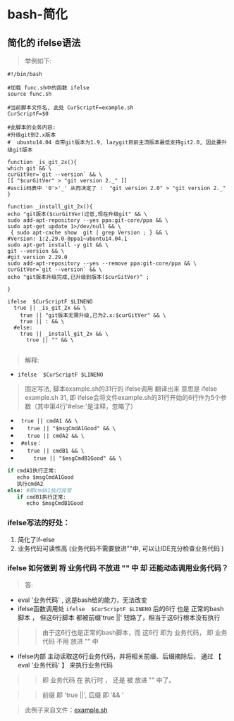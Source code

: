 # bash-简化

## 简化的 ifelse语法

> 举例如下:
```shell
#!/bin/bash

#加载 func.sh中的函数 ifelse
source func.sh

#当前脚本文件名, 此处 CurScriptF=example.sh
CurScriptF=$0

#此脚本的业务内容:
#升级git到2.x版本
#  ubuntu14.04 自带git版本为1.9, lazygit目前主流版本最低支持git2.0, 因此要升级git版本

function _is_git_2x(){
which git && \
curGitVer=`git --version` && \
[[ "$curGitVer" > "git version 2._" ]]
#ascii码表中 '0'>'_' 从而决定了 :  "git version 2.0" > "git version 2._"
}

function _install_git_2x(){
echo "git版本($curGitVer)过低,现在升级git" && \
sudo add-apt-repository --yes ppa:git-core/ppa && \
sudo apt-get update 1>/dev/null && \
 { sudo apt-cache show  git | grep Version ; } && \
#Version: 1:2.29.0-0ppa1~ubuntu14.04.1
sudo apt-get install -y git && \
git --version && \
#git version 2.29.0
sudo add-apt-repository --yes --remove ppa:git-core/ppa && \
curGitVer=`git --version` && \
echo "git版本升级完成,已升级到版本($curGitVer)" ; 

}

ifelse  $CurScriptF $LINENO
  true || _is_git_2x && \
    true || "git版本无需升级,已为2.x:$curGitVer" && \
    true || : && \
  #else:
    true || _install_git_2x && \
      true || "" && \


```


>解释:
- ```ifelse  $CurScriptF $LINENO```  
> 固定写法,  脚本example.sh的31行的 ifelse调用 翻译出来 意思是 ifelse example.sh 31, 即 ifelse会将文件example.sh的31行开始的6行作为5个参数（其中第4行'#else:'是注释，忽略了）


- ```  true || cmdA1 && \ ```                      
- ```    true || "$msgCmdA1Good" && \  ```            
- ```    true || cmdA2 && \ ```                       
- ```  #else：  ```                                 
- ```    true || cmdB1 && \ ```                     
- ```      true || "$msgCmdB1Good" && \ ```         


```python
if cmdA1执行正常:
   echo $msgCmdA1Good
   执行cmdA2
else: #即cmdA1执行异常
   if cmdB1执行正常:
      echo $msgCmdB1Good
```

### ifelse写法的好处： 
1. 简化了if-else
2. 业务代码可读性高 (业务代码不需要放进""中, 可以让IDE充分检查业务代码 )

### ifelse 如何做到 将 业务代码 不放进 "" 中 却 还能动态调用业务代码？
> 答:
- eval '业务代码' , 这是bash给的能力，无法改变
- ifelse函数调用处 ```ifelse  $CurScriptF $LINENO```  后的6行 也是 正常的bash脚本 ， 但这6行脚本 都被前缀'true ||' 短路了，相当于这6行根本没有执行
>>  由于这6行也是正常的bash脚本，而 这6行 即为 业务代码， 即 业务代码 不用 放进 "" 中
- ifelse内部 主动读取这6行业务代码，并将相关前缀、后缀摘除后， 通过 【 eval '业务代码' 】  来执行业务代码
>>  即 业务代码 在 执行时 ， 还是 被 放进 "" 中了。

>>  前缀 即 'true ||', 后缀 即 '&& \'  


> 此例子来自文件：[example.sh](https://gitcode.net/crk/bash-simplify/-/blob/master/example.sh)
